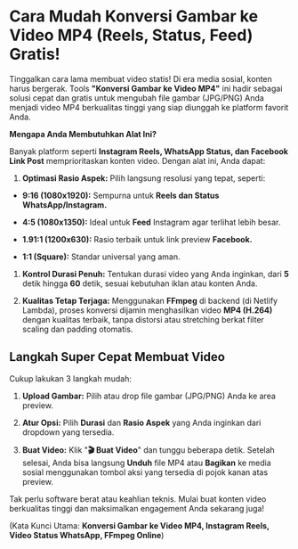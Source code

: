 # Cara Mudah Konversi Gambar ke Video MP4 (Reels, Status, Feed) Gratis!

Tinggalkan cara lama membuat video statis! Di era media sosial, konten harus bergerak. Tools **"Konversi Gambar ke Video MP4"** ini hadir sebagai solusi cepat dan gratis untuk mengubah file gambar (JPG/PNG) Anda menjadi video MP4 berkualitas tinggi yang siap diunggah ke platform favorit Anda.

**Mengapa Anda Membutuhkan Alat Ini?**

Banyak platform seperti **Instagram Reels, WhatsApp Status, dan Facebook Link Post** memprioritaskan konten video. Dengan alat ini, Anda dapat:

1. **Optimasi Rasio Aspek:** Pilih langsung resolusi yang tepat, seperti:

* **9:16 (1080x1920):** Sempurna untuk **Reels dan Status WhatsApp/Instagram.**

* **4:5 (1080x1350):** Ideal untuk **Feed** Instagram agar terlihat lebih besar.

* **1.91:1 (1200x630):** Rasio terbaik untuk link preview **Facebook.**

* **1:1 (Square):** Standar universal yang aman.

1. **Kontrol Durasi Penuh:** Tentukan durasi video yang Anda inginkan, dari **5** detik hingga **60** detik, sesuai kebutuhan iklan atau konten Anda.

1. **Kualitas Tetap Terjaga:** Menggunakan **FFmpeg** di backend (di Netlify Lambda), proses konversi dijamin menghasilkan video **MP4 (H.264)** dengan kualitas terbaik, tanpa distorsi atau stretching berkat filter scaling dan padding otomatis.

## Langkah Super Cepat Membuat Video

Cukup lakukan 3 langkah mudah:

1. **Upload Gambar:** Pilih atau drop file gambar (JPG/PNG) Anda ke area preview.

1. **Atur Opsi:** Pilih **Durasi** dan **Rasio Aspek** yang Anda inginkan dari dropdown yang tersedia.

1. **Buat Video:** Klik "**🎬 Buat Video**" dan tunggu beberapa detik. Setelah selesai, Anda bisa langsung **Unduh** file MP4 atau **Bagikan** ke media sosial menggunakan tombol aksi yang tersedia di pojok kanan atas preview.

Tak perlu software berat atau keahlian teknis. Mulai buat konten video berkualitas tinggi dan maksimalkan engagement Anda sekarang juga!

(Kata Kunci Utama: **Konversi Gambar ke Video MP4, Instagram Reels, Video Status WhatsApp, FFmpeg Online**)
